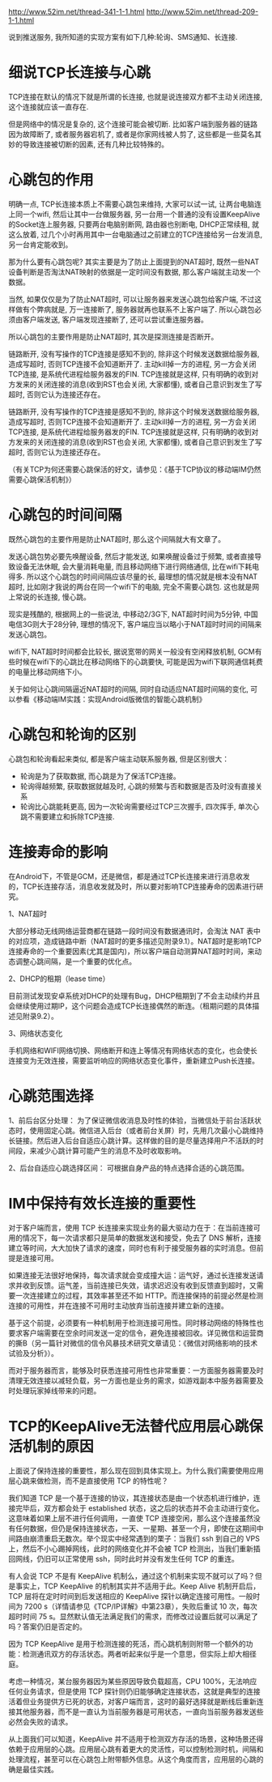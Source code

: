 http://www.52im.net/thread-341-1-1.html
http://www.52im.net/thread-209-1-1.html

说到推送服务, 我所知道的实现方案有如下几种:轮询、SMS通知、长连接.

# 细说TCP长连接与心跳
TCP连接在默认的情况下就是所谓的长连接, 也就是说连接双方都不主动关闭连接, 这个连接就应该一直存在.

但是网络中的情况是复杂的, 这个连接可能会被切断. 比如客户端到服务器的链路因为故障断了, 或者服务器宕机了, 或者是你家网线被人剪了, 这些都是一些莫名其妙的导致连接被切断的因素, 还有几种比较特殊的。

# 心跳包的作用

明确一点, TCP长连接本质上不需要心跳包来维持, 大家可以试一试, 让两台电脑连上同一个wifi, 然后让其中一台做服务器, 另一台用一个普通的没有设置KeepAlive的Socket连上服务器, 只要两台电脑别断网, 路由器也别断电, DHCP正常续租, 就这么放着, 过几个小时再用其中一台电脑通过之前建立的TCP连接给另一台发消息, 另一台肯定能收到。

那为什么要有心跳包呢? 其实主要是为了防止上面提到的NAT超时, 既然一些NAT设备判断是否淘汰NAT映射的依据是一定时间没有数据, 那么客户端就主动发一个数据。

当然, 如果仅仅是为了防止NAT超时, 可以让服务器来发送心跳包给客户端, 不过这样做有个弊病就是, 万一连接断了, 服务器就再也联系不上客户端了. 所以心跳包必须由客户端发送, 客户端发现连接断了, 还可以尝试重连服务器。

所以心跳包的主要作用是防止NAT超时, 其次是探测连接是否断开。

链路断开, 没有写操作的TCP连接是感知不到的, 除非这个时候发送数据给服务器, 造成写超时, 否则TCP连接不会知道断开了. 主动kill掉一方的进程, 另一方会关闭TCP连接, 是系统代进程给服务器发的FIN. TCP连接就是这样, 只有明确的收到对方发来的关闭连接的消息(收到RST也会关闭, 大家都懂), 或者自己意识到发生了写超时, 否则它认为连接还存在。

链路断开, 没有写操作的TCP连接是感知不到的, 除非这个时候发送数据给服务器, 造成写超时, 否则TCP连接不会知道断开了. 主动kill掉一方的进程, 另一方会关闭TCP连接, 是系统代进程给服务器发的FIN. TCP连接就是这样, 只有明确的收到对方发来的关闭连接的消息(收到RST也会关闭, 大家都懂), 或者自己意识到发生了写超时, 否则它认为连接还存在。

（有关TCP为何还需要心跳保活的好文，请参见：《基于TCP协议的移动端IM仍然需要心跳保活机制》）

# 心跳包的时间间隔

既然心跳包的主要作用是防止NAT超时, 那么这个间隔就大有文章了。

发送心跳包势必要先唤醒设备, 然后才能发送, 如果唤醒设备过于频繁, 或者直接导致设备无法休眠, 会大量消耗电量, 而且移动网络下进行网络通信, 比在wifi下耗电得多. 所以这个心跳包的时间间隔应该尽量的长, 最理想的情况就是根本没有NAT超时, 比如刚才我说的两台在同一个wifi下的电脑, 完全不需要心跳包. 这也就是网上常说的长连接, 慢心跳。

现实是残酷的, 根据网上的一些说法, 中移动2/3G下, NAT超时时间为5分钟, 中国电信3G则大于28分钟, 理想的情况下, 客户端应当以略小于NAT超时时间的间隔来发送心跳包。

wifi下, NAT超时时间都会比较长, 据说宽带的网关一般没有空闲释放机制, GCM有些时候在wifi下的心跳比在移动网络下的心跳要快, 可能是因为wifi下联网通信耗费的电量比移动网络下小。

关于如何让心跳间隔逼近NAT超时的间隔, 同时自动适应NAT超时间隔的变化, 可以参看《移动端IM实践：实现Android版微信的智能心跳机制》

# 心跳包和轮询的区别

心跳包和轮询看起来类似, 都是客户端主动联系服务器, 但是区别很大：

* 轮询是为了获取数据, 而心跳是为了保活TCP连接。
* 轮询得越频繁, 获取数据就越及时, 心跳的频繁与否和数据是否及时没有直接关系
* 轮询比心跳能耗更高, 因为一次轮询需要经过TCP三次握手, 四次挥手, 单次心跳不需要建立和拆除TCP连接.

# 连接寿命的影响

在Android下，不管是GCM，还是微信，都是通过TCP长连接来进行消息收发的，TCP长连接存活，消息收发就及时，所以要对影响TCP连接寿命的因素进行研究。

1、NAT超时

大部分移动无线网络运营商都在链路一段时间没有数据通讯时，会淘汰 NAT 表中的对应项，造成链路中断（NAT超时的更多描述见附录9.1）。NAT超时是影响TCP连接寿命的一个重要因素(尤其是国内)，所以客户端自动测算NAT超时时间，来动态调整心跳间隔，是一个重要的优化点。

2、DHCP的租期（lease time）

目前测试发现安卓系统对DHCP的处理有Bug，DHCP租期到了不会主动续约并且会继续使用过期IP，这个问题会造成TCP长连接偶然的断连。（租期问题的具体描述见附录9.2）。

3、网络状态变化

手机网络和WIFI网络切换、网络断开和连上等情况有网络状态的变化，也会使长连接变为无效连接，需要监听响应的网络状态变化事件，重新建立Push长连接。

# 心跳范围选择

1、前后台区分处理：
为了保证微信收消息及时性的体验，当微信处于前台活跃状态时，使用固定心跳。微信进入后台（或者前台关屏）时，先用几次最小心跳维持长链接。然后进入后台自适应心跳计算。这样做的目的是尽量选择用户不活跃的时间段，来减少心跳计算可能产生的消息不及时收取影响。

2、后台自适应心跳选择区间：
可根据自身产品的特点选择合适的心跳范围。

# IM中保持有效长连接的重要性

对于客户端而言，使用 TCP 长连接来实现业务的最大驱动力在于：在当前连接可用的情况下，每一次请求都只是简单的数据发送和接受，免去了 DNS 解析，连接建立等时间，大大加快了请求的速度，同时也有利于接受服务器的实时消息。但前提是连接可用。

如果连接无法很好地保持，每次请求就会变成撞大运：运气好，通过长连接发送请求并收到反馈。运气差，当前连接已失效，请求迟迟没有收到反馈直到超时，又需要一次连接建立的过程，其效率甚至还不如 HTTP。而连接保持的前提必然是检测连接的可用性，并在连接不可用时主动放弃当前连接并建立新的连接。

基于这个前提，必须要有一种机制用于检测连接可用性。同时移动网络的特殊性也要求客户端需要在空余时间发送一定的信令，避免连接被回收。详见微信和运营商的撕B（另一篇针对微信的信令风暴技术研究文章请见：《微信对网络影响的技术试验及分析》）。

而对于服务器而言，能够及时获悉连接可用性也非常重要：一方面服务器需要及时清理无效连接以减轻负载，另一方面也是业务的需求，如游戏副本中服务器需要及时处理玩家掉线带来的问题。

# TCP的KeepAlive无法替代应用层心跳保活机制的原因

上面说了保持连接的重要性，那么现在回到具体实现上。为什么我们需要使用应用层心跳来做检测，而不是直接使用 TCP 的特性呢？

我们知道 TCP 是一个基于连接的协议，其连接状态是由一个状态机进行维护，连接完毕后，双方都会处于 established 状态，这之后的状态并不会主动进行变化。这意味着如果上层不进行任何调用，一直使 TCP 连接空闲，那么这个连接虽然没有任何数据，但仍是保持连接状态，一天、一星期、甚至一个月，即使在这期间中间路由崩溃重启无数次。举个现实中经常遇到的栗子：当我们 ssh 到自己的 VPS 上，然后不小心踢掉网线，此时的网络变化并不会被 TCP 检测出，当我们重新插回网线，仍旧可以正常使用 ssh，同时此时并没有发生任何 TCP 的重连。

有人会说 TCP 不是有 KeepAlive 机制么，通过这个机制来实现不就可以了吗？但是事实上，TCP KeepAlive 的机制其实并不适用于此。Keep Alive 机制开启后，TCP 层将在定时时间到后发送相应的 KeepAlive 探针以确定连接可用性。一般时间为 7200 s（详情请参见《TCP/IP详解》中第23章），失败后重试 10 次，每次超时时间 75 s。显然默认值无法满足我们的需求，而修改过设置后就可以满足了吗？答案仍旧是否定的。

因为 TCP KeepAlive 是用于检测连接的死活，而心跳机制则附带一个额外的功能：检测通讯双方的存活状态。两者听起来似乎是一个意思，但实际上却大相径庭。

考虑一种情况，某台服务器因为某些原因导致负载超高，CPU 100%，无法响应任何业务请求，但是使用 TCP 探针则仍旧能够确定连接状态，这就是典型的连接活着但业务提供方已死的状态，对客户端而言，这时的最好选择就是断线后重新连接其他服务器，而不是一直认为当前服务器是可用状态，一直向当前服务器发送些必然会失败的请求。

从上面我们可以知道，KeepAlive 并不适用于检测双方存活的场景，这种场景还得依赖于应用层的心跳。应用层心跳有着更大的灵活性，可以控制检测时机，间隔和处理流程，甚至可以在心跳包上附带额外信息。从这个角度而言，应用层的心跳的确是最佳实践。